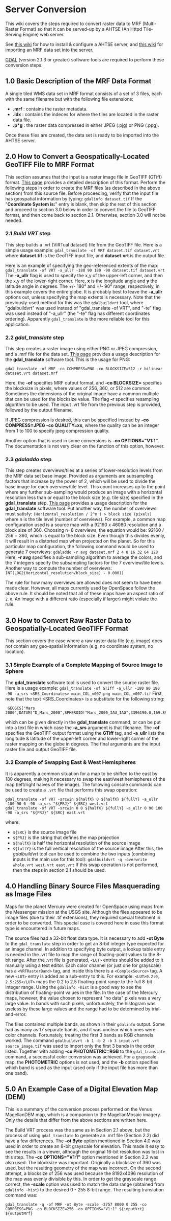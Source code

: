 # Server Conversion
This wiki covers the steps required to convert raster data to MRF (Multi-Raster Format) so that it can be served-up by a AHTSE (An Httpd Tile-Serving Engine) web server.

See [this wiki](server-install) for how to install & configure a AHTSE server, and [this wiki](server-import) for importing an MRF data set into the server.

[GDAL](http://www.gdal.org/usergroup0.html) (version 2.1.3 or greater) software tools are required to perform these conversion steps.

## 1.0 Basic Description of the MRF Data Format
A single tiled WMS data set in MRF format consists of a set of 3 files, each with the same filename but with the following file extensions:
 * **.mrf** : contains the raster metadata.
 * **.idx** : contains the indeces for where the tiles are located in the raster data file.
 * **.p\*g** : the raster data compressed in either JPEG (.pjg) or PNG (.ppg).

Once these files are created, the data set is ready to be imported into the AHTSE server.

## 2.0 How to Convert a Geospatically-Located GeoTIFF File to MRF Format
This section assumes that the input is a raster image file in GeoTIFF (GTiff) format. [This page](http://www.gdal.org/frmt_gtiff.html) provides a detailed description of this format. Perform the following steps in order to create the MRF files (as described in the above section) from this source file. Before proceeding, verify that the input file has geospatial information by typing:
`gdalinfo dataset.tif`
If the "**Coordinate System is:**" entry is blank, then skip the rest of this section and proceed to section 3.0 below in order to convert the file to GeoTIFF format, and then come back to section 2.1. Otherwise, section 3.0 will not be needed.

### 2.1 _Build VRT_ step
This step builds a .vrt (ViRTual dataset) file from the GeoTIFF file. Here is a simple usage example:
`gdal_translate -of VRT dataset.tif dataset.vrt`
where **dataset.tif** is the GeoTIFF input file, and **dataset.vrt** is the output file.

Here is an example of specifying the geo-referenced extents of the map:
`gdal_translate -of VRT -a_ullr -180 90 180 -90 dataset.tif dataset.vrt`
The **-a_ullr** flag is used to specify the x,y of the upper-left corner, and then the x,y of the lower-right corner. Here, **x** is the longitude angle and **y** the latitude angle in degrees. The +/- 180° and +/- 90° range, respectively, in this example covers the entire globe. It is probably best to leave the **-a_ullr** options out, unless specifying the map extents is necessary.
Note that the previously-used method for this was the `gdalbuildvrt` tool, where "gdalbuildvrt" was used instead of "gdal_translate -of VRT", and "-te" flag was used instead of "-a_ullr" (the "-te" flag has different coordinates ordering). Apparently `gdal_translate` is the more reliable tool for this application.

### 2.2 _gdal\_translate_ step
This step creates a raster image using either PNG or JPEG compression, and a .mrf file for the data set. [This page](http://www.gdal.org/gdal_translate.html) provides a usage description for the **gdal\_translate** software tool. This is the usage for PNG:
```
gdal_translate -of MRF -co COMPRESS=PNG -co BLOCKSIZE=512 -r bilinear dataset.vrt dataset.mrf
```
Here, the **-of** specifies MRF output format, and **-co BLOCKSIZE=** specifies the blocksize in pixels, where values of 256, 360, or 512 are common. Sometimes the dimensions of the original image have a common multiple that can be used for the blocksize value. The flag **-r** specifies resampling algorithm to be used. The input .vrt file from the previous step is provided, followed by the output filename.

If JPEG compression is desired, this can be specified instead by **-co COMPRESS=JPEG -co QUALITY=xx**, where the quality can be an integer from 1 to 100 to specify jpeg compression quality.

Another option that is used in some conversions is **-co OPTIONS="V1:1"**. The documentation is not very clear on the function of this option, however.

### 2.3 _gdaladdo_ step
This step creates overviews/tiles at a series of lower-resolution levels from the MRF data set base image. Provided as arguments are subsampling factors that increase by the power of 2, which will be used to divide the base image for each overview/tile level. This count increases up to the point where any further sub-sampling would produce an image with a horizontal resolution less than or equal to the block size (e.g. tile size) specified in the **gdal\_translate** step. [This page](http://www.gdal.org/gdaladdo.html) provides a usage description for the **gdal\_translate** software tool.
Put another way, the number of overviews must satisfy:
`(Horizontal_resolution / 2^n ) > block size (pixels)`
where n is the tile level (number of overviews). For example, a common map configuration used is a source map with a 92160 x 46080 resolution and a block size of 360. Choosing n=8 overviews, the equation would be: 92160 / 256 = 360, which is equal to the block size. Even though this divides evenly, it will result in a distorted map when projected on the planet. So for this particular map configuration, the following command would be used to generate 7 overviews:
`gdaladdo -r avg dataset.mrf 2 4 8 16 32 64 128`
Here, **-r avg** specifies a sub-sampling algorithm to average the colors, and the 7 integers specify the subsampling factors for the 7 overview/tile levels.
Another way to compute the number of overviews:
`INT(LOG2(Horizontal_resolution/block_size) - 0.0001)`

The rule for how many overviews are allowed does not seem to have been made clear. However, all maps currently used by OpenSpace follow the above rule. It should be noted that all of these maps have an aspect ratio of `2.0`. An image with a different ratio (especially if larger) might violate the rule.

## 3.0 How to Convert Raw Raster Data to Geospatially-Located GeoTIFF Format
This section covers the case where a raw raster data file (e.g. image) does not contain any geo-spatial information (e.g. no coordinate system, no location).

### 3.1 Simple Example of a Complete Mapping of Source Image to Sphere
The **gdal\_translate** software tool is used to convert the source raster file. Here is a usage example:
`gdal_translate -of GTiff -a_ullr -180 90 180 -90 -a_srs <SRS_Coordinates> main_COL_v007.png main_COL_v007.tif`
First, note that the text <SRS_Coordinates> is a substitute for the following string:
```
 GEOGCS["Mars 2000",DATUM["D_Mars_2000",SPHEROID["Mars_2000_IAU_IAG",3396190.0,169.89444722361179]],PRIMEM["Greenwich",0],UNIT["Decimal_Degree",0.0174532925199433]]
```
which can be given directly in the **gdal\_translate** command, or can be put into a text file in which case the **-a\_srs** argument is that filename.
The **-of** specifies the GeoTIFF output format using the **GTiff** tag, and **-a\_ullr** lists the longitude & latitude of the upper-left corner and lower-right corner of the raster mapping on the globe in degrees. The final arguments are the input raster file and output GeoTIFF file.

### 3.2 Example of Swapping East & West Hemispheres
It is apparently a common situation for a map to be shifted to the east by 180 degrees, making it necessary to swap the east/west hemispheres of the map (left/right halves of the image). The following console commands can be used to create a `.vrt` file that performs this swap operation:
```
gdal_translate -of VRT -srcwin ${halfX} 0 ${halfX} ${fullY} -a_ullr -180 90 0 -90 -a_srs "${PRJ}" ${SRC} west.vrt
gdal_translate -of VRT -srcwin 0 0 ${halfX} ${fullY} -a_ullr 0 90 180 -90 -a_srs "${PRJ}" ${SRC} east.vrt
```
where:
* `${SRC}` is the source image file
* `${PRJ}` is the string that defines the map projection
* `${halfX}` is half the horizontal resolution of the source image
* `${fullY}` is the full vertical resolution of the source image
After this, the *gdalbuildvrt* tool can be used to combine the two inputs (combining inputs is the main use for this tool):
`gdalbuildvrt -q -overwrite whole.vrt west.vrt east.vrt`
If this swap operation is not performed, then the steps in section 2.1 should be used.

## 4.0 Handling Binary Source Files Masquerading as Image Files
Maps for the planet Mercury were created for OpenSpace using maps from the Messenger mission at the USGS site. Although the files appeared to be image files (due to their .tif extensions), they required special treatment in order to be converted. This special case is covered here in case this format type is encountered in future maps.

The source files had a 32-bit float data type. It is necessary to add **-ot Byte** to the `gdal_translate` step in order to get an 8-bit integer type expected for an image channel. In addition to specifying byte output, a lookup table entry is needed in the .vrt file to map the range of floating-point values to the 8-bit range. After the .vrt file is generated, `<LUT>` entries should be added to it manually using a text editor. Each color channel (or just one for grayscale) has a `<VRTRasterBand>` tag, and inside this there is a `<ComplexSource>` tag. A new `<LUT>` entry is added as a sub-entry to this. For example:
`<LUT>0.2:0, 2.5:255</LUT>`
maps the 0.2 to 2.5 floating-point range to the full 8-bit integer range. Using the `gdalinfo -hist` is a good way to see the distribution of floating-point values in the file. In the case of the Mercury maps, however, the value chosen to represent "no data" pixels was a very large value. In bands with such pixels, unfortunately, the histogram was useless by these large values and the range had to be determined by trial-and-error.

The files contained multiple bands, as shown in their `gdalinfo` output. Some had as many as 17 separate bands, and it was unclear which ones were color channels. Fortunately, treating the first 3 bands as RGB channels worked. The command `gdalbuildvrt -b 1 -b 2 -b 3 input.vrt source_image.tif` was used to import only the first 3 bands in the order listed. Together with adding **-co PHOTOMETRIC=RGB** to the `gdal_translate` command, a successful color conversion was achieved. For a grayscale map, the **PHOTOMETRIC** options is not used, and the **-b** option specifies which band is used as the input (used only if the input file has more than one band).

## 5.0 An Example Case of a Digital Elevation Map (DEM)
This is a summary of the conversion process performed on the Venus MagellanDEM map, which is a companion to the MagellanMosaic imagery. Only the details that differ from the above sections are written here.

The Build VRT process was the same as in Section 2.1 above, but the process of using `gdal_translate` to generate an .mrf file (Section 2.2) did have a few differences. The **-ot Byte** option mentioned in Section 4.0 was used in order to create an 8-bit grayscale for elevation. This made it easy to see the results in a viewer, although the original 16-bit resolution was lost in this step. The **-co OPTIONS="V1:1"** option mentioned in Section 2.2 was also used. The blocksize was important. Originally a blocksize of 360 was used, but the resulting geometry of the map was incorrect. On the second attempt, a blocksize of 256 was used because the 8192x4096 resolution of the map was evenly divisible by this. In order to get the grayscale range correct, the **-scale** option was used to match the data range (obtained from `gdalinfo -hist`) to the desired 0 - 255 8-bit range. The resulting translation command was:
```
gdal_translate -q -of MRF -ot Byte -scale -2757 8000 0 255 -co COMPRESS=PNG -co BLOCKSIZE=256 -co OPTIONS="V1:1" ${inputVrt} ${outputMrf}
```
